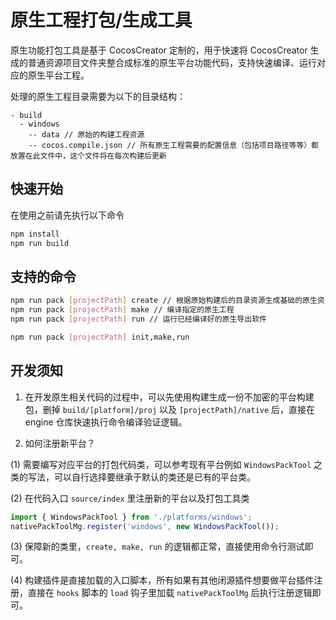 # 原生工程打包/生成工具

原生功能打包工具是基于 CocosCreator 定制的，用于快速将 CocosCreator 生成的普通资源项目文件夹整合成标准的原生平台功能代码，支持快速编译、运行对应的原生平台工程。

处理的原生工程目录需要为以下的目录结构：

```dir
- build
  - windows
    -- data // 原始的构建工程资源
    -- cocos.compile.json // 所有原生工程需要的配置信息（包括项目路径等等）都放置在此文件中，这个文件将在每次构建后更新
```

## 快速开始

在使用之前请先执行以下命令

```bash
npm install
npm run build
```

## 支持的命令

```bash
npm run pack [projectPath] create // 根据原始构建后的目录资源生成基础的原生资源工程
npm run pack [projectPath] make // 编译指定的原生工程
npm run pack [projectPath] run // 运行已经编译好的原生导出软件

npm run pack [projectPath] init,make,run
```

## 开发须知

1. 在开发原生相关代码的过程中，可以先使用构建生成一份不加密的平台构建包，删掉 `build/[platform]/proj` 以及 `[projectPath]/native` 后，直接在 engine 仓库快速执行命令编译验证逻辑。

2. 如何注册新平台？

(1) 需要编写对应平台的打包代码类，可以参考现有平台例如 `WindowsPackTool` 之类的写法，可以自行选择要继承于默认的类还是已有的平台类。

(2) 在代码入口 `source/index` 里注册新的平台以及打包工具类

```ts
import { WindowsPackTool } from './platforms/windows';
nativePackToolMg.register('windows', new WindowsPackTool());
```

(3) 保障新的类里，`create, make, run` 的逻辑都正常，直接使用命令行测试即可。

(4) 构建插件是直接加载的入口脚本，所有如果有其他闭源插件想要做平台插件注册，直接在 `hooks` 脚本的 `load` 钩子里加载 `nativePackToolMg` 后执行注册逻辑即可。
